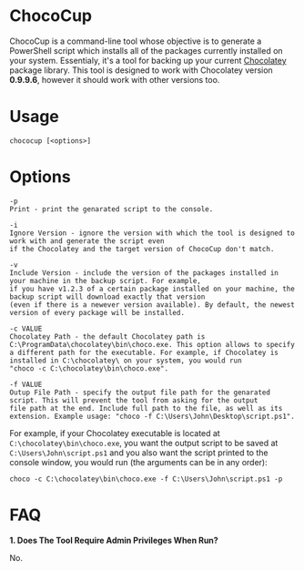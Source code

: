 # ChocoCup
ChocoCup is a command-line tool whose objective is to generate a PowerShell script which installs all of the packages currently
installed on your system. Essentialy, it's a tool for backing up your current [Chocolatey](https://github.com/chocolatey/choco) package library. This tool is designed to work 
with Chocolatey version **0.9.9.6**, however it should work with other versions too.

# Usage

` chococup [<options>] `

# Options

	-p
	Print - print the genarated script to the console.
	
	-i
	Ignore Version - ignore the version with which the tool is designed to work with and generate the script even
	if the Chocolatey and the target version of ChocoCup don't match.
	
	-v
	Include Version - include the version of the packages installed in your machine in the backup script. For example,
	if you have v1.2.3 of a certain package installed on your machine, the backup script will download exactly that version
	(even if there is a newever version available). By default, the newest version of every package will be installed.
	
	-c VALUE
	Chocolatey Path - the default Chocolatey path is C:\ProgramData\chocolatey\bin\choco.exe. This option allows to specify
	a different path for the executable. For example, if Chocolatey is installed in C:\chocolatey\ on your system, you would run
	"choco -c C:\chocolatey\bin\choco.exe".
	
	-f VALUE
	Outup File Path - specify the output file path for the genarated script. This will prevent the tool from asking for the output
	file path at the end. Include full path to the file, as well as its extension. Example usage: "choco -f C:\Users\John\Desktop\script.ps1".

For example, if your Chocolatey executable is located at `C:\chocolatey\bin\choco.exe`, you want the output script to be saved at
`C:\Users\John\script.ps1` and you also want the script printed to the console window, you would run (the arguments can be in any order):

	choco -c C:\chocolatey\bin\choco.exe -f C:\Users\John\script.ps1 -p
	
# FAQ

**1. Does The Tool Require Admin Privileges When Run?**

No.